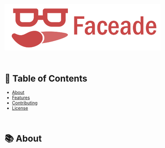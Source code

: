 <p align="center">
    <img src="./media/logo-banner-svg.svg"/>
</p>

<br />

<h1>📝 Table of Contents</h1>

- [About](#about)
- [Features](#features)
- [Contributing](#contributing)
- [License](#license)

<br />

<h1>📚 About</h1>
